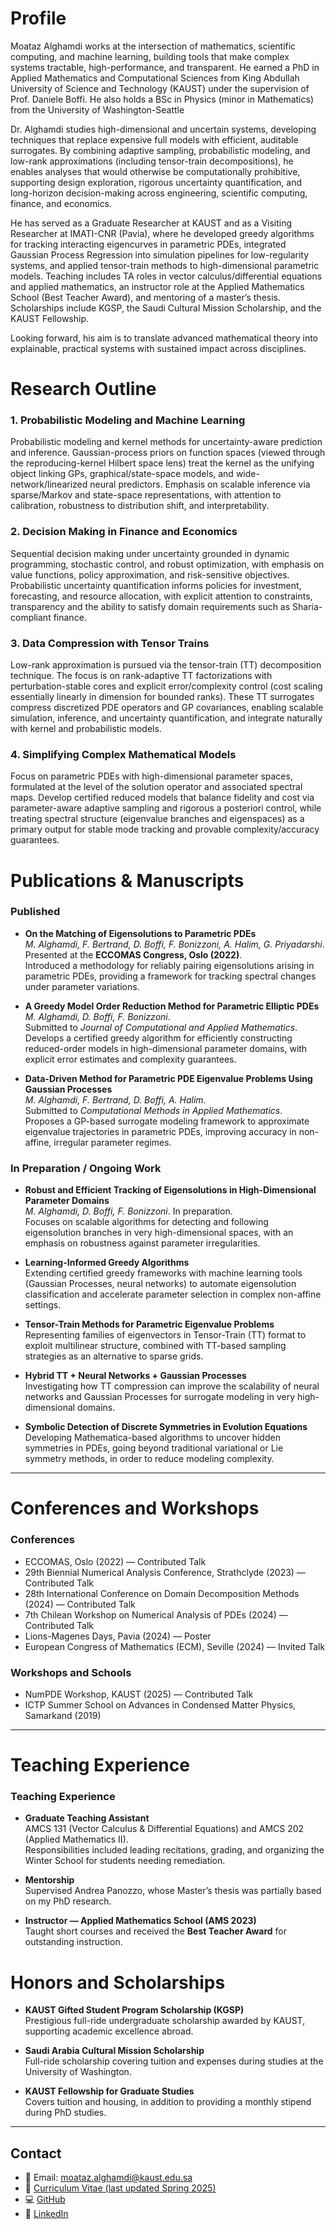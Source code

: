 # Profile


Moataz Alghamdi works at the intersection of mathematics, scientific computing, and machine learning, building tools that make complex systems tractable, high-performance, and transparent. He earned a PhD in Applied Mathematics and Computational Sciences from King Abdullah University of Science and Technology (KAUST) under the supervision of Prof. Daniele Boffi. He also holds a BSc in Physics (minor in Mathematics) from the University of Washington-Seattle

Dr. Alghamdi studies high-dimensional and uncertain systems, developing techniques that replace expensive full models with efficient, auditable surrogates. By combining adaptive sampling, probabilistic modeling, and low-rank approximations (including tensor-train decompositions), he enables analyses that would otherwise be computationally prohibitive, supporting design exploration, rigorous uncertainty quantification, and long-horizon decision-making across engineering, scientific computing, finance, and economics.

He has served as a Graduate Researcher at KAUST and as a Visiting Researcher at IMATI-CNR (Pavia), where he developed greedy algorithms for tracking interacting eigencurves in parametric PDEs, integrated Gaussian Process Regression into simulation pipelines for low-regularity systems, and applied tensor-train methods to high-dimensional parametric models. Teaching includes TA roles in vector calculus/differential equations and applied mathematics, an instructor role at the Applied Mathematics School (Best Teacher Award), and mentoring of a master’s thesis. Scholarships include KGSP, the Saudi Cultural Mission Scholarship, and the KAUST Fellowship.  

Looking forward, his aim is to translate advanced mathematical theory into explainable, practical systems with sustained impact across disciplines.


# Research Outline  


### 1. Probabilistic Modeling and Machine Learning
Probabilistic modeling and kernel methods for uncertainty-aware prediction and inference. Gaussian-process priors on function spaces (viewed through the reproducing-kernel Hilbert space lens) treat the kernel as the unifying object linking GPs, graphical/state-space models, and wide-network/linearized neural predictors. Emphasis on scalable inference via sparse/Markov and state-space representations, with attention to calibration, robustness to distribution shift, and interpretability.

### 2. Decision Making in Finance and Economics
Sequential decision making under uncertainty grounded in dynamic programming, stochastic control, and robust optimization, with emphasis on value functions, policy approximation, and risk-sensitive objectives. Probabilistic uncertainty quantification informs policies for investment, forecasting, and resource allocation, with explicit attention to constraints, transparency and the ability to satisfy domain requirements such as Sharia-compliant finance.

### 3. Data Compression with Tensor Trains

Low-rank approximation is pursued via the tensor-train (TT) decomposition technique. The focus is on rank-adaptive TT factorizations with perturbation-stable cores and explicit error/complexity control (cost scaling essentially linearly in dimension for bounded ranks). These TT surrogates compress discretized PDE operators and GP covariances, enabling scalable simulation, inference, and uncertainty quantification, and integrate naturally with kernel and probabilistic models.

### 4. Simplifying Complex Mathematical Models
Focus on parametric PDEs with high-dimensional parameter spaces, formulated at the level of the solution operator and associated spectral maps. Develop certified reduced models that balance fidelity and cost via parameter-aware adaptive sampling and rigorous a posteriori control, while treating spectral structure (eigenvalue branches and eigenspaces) as a primary output for stable mode tracking and provable complexity/accuracy guarantees.

# Publications & Manuscripts

### Published
- **On the Matching of Eigensolutions to Parametric PDEs**  
  *M. Alghamdi, F. Bertrand, D. Boffi, F. Bonizzoni, A. Halim, G. Priyadarshi*.  
  Presented at the **ECCOMAS Congress, Oslo (2022)**.  
  Introduced a methodology for reliably pairing eigensolutions arising in parametric PDEs, providing a framework for tracking spectral changes under parameter variations.
  
- **A Greedy Model Order Reduction Method for Parametric Elliptic PDEs**  
  *M. Alghamdi, D. Boffi, F. Bonizzoni*.  
  Submitted to *Journal of Computational and Applied Mathematics*.  
  Develops a certified greedy algorithm for efficiently constructing reduced-order models in high-dimensional parameter domains, with explicit error estimates and complexity guarantees.  

- **Data-Driven Method for Parametric PDE Eigenvalue Problems Using Gaussian Processes**  
  *M. Alghamdi, F. Bertrand, D. Boffi, A. Halim*.  
  Submitted to *Computational Methods in Applied Mathematics*.  
  Proposes a GP-based surrogate modeling framework to approximate eigenvalue trajectories in parametric PDEs, improving accuracy in non-affine, irregular parameter regimes.  

### In Preparation / Ongoing Work
- **Robust and Efficient Tracking of Eigensolutions in High-Dimensional Parameter Domains**  
  *M. Alghamdi, D. Boffi, F. Bonizzoni*. In preparation.  
  Focuses on scalable algorithms for detecting and following eigensolution branches in very high-dimensional spaces, with an emphasis on robustness against parameter irregularities.  

- **Learning-Informed Greedy Algorithms**  
  Extending certified greedy frameworks with machine learning tools (Gaussian Processes, neural networks) to automate eigensolution classification and accelerate parameter selection in complex non-affine settings.

- **Tensor-Train Methods for Parametric Eigenvalue Problems**  
  Representing families of eigenvectors in Tensor-Train (TT) format to exploit multilinear structure, combined with TT-based sampling strategies as an alternative to sparse grids. 

- **Hybrid TT + Neural Networks + Gaussian Processes**  
  Investigating how TT compression can improve the scalability of neural networks and Gaussian Processes for surrogate modeling in very high-dimensional domains. 

- **Symbolic Detection of Discrete Symmetries in Evolution Equations**  
  Developing Mathematica-based algorithms to uncover hidden symmetries in PDEs, going beyond traditional variational or Lie symmetry methods, in order to reduce modeling complexity.


---

# Conferences and Workshops

### Conferences
- ECCOMAS, Oslo (2022) — Contributed Talk  
- 29th Biennial Numerical Analysis Conference, Strathclyde (2023) — Contributed Talk  
- 28th International Conference on Domain Decomposition Methods (2024) — Contributed Talk  
- 7th Chilean Workshop on Numerical Analysis of PDEs (2024) — Contributed Talk  
- Lions-Magenes Days, Pavia (2024) — Poster  
- European Congress of Mathematics (ECM), Seville (2024) — Invited Talk

### Workshops and Schools
- NumPDE Workshop, KAUST (2025) — Contributed Talk  
- ICTP Summer School on Advances in Condensed Matter Physics, Samarkand (2019)
 

---
# Teaching Experience

### Teaching Experience
- **Graduate Teaching Assistant**  
  AMCS 131 (Vector Calculus & Differential Equations) and AMCS 202 (Applied Mathematics II).  
  Responsibilities included leading recitations, grading, and organizing the Winter School for students needing remediation.  

- **Mentorship**  
  Supervised Andrea Panozzo, whose Master’s thesis was partially based on my PhD research.  

- **Instructor — Applied Mathematics School (AMS 2023)**  
  Taught short courses and received the **Best Teacher Award** for outstanding instruction.  

# Honors and Scholarships
- **KAUST Gifted Student Program Scholarship (KGSP)**  
  Prestigious full-ride undergraduate scholarship awarded by KAUST, supporting academic excellence abroad.  

- **Saudi Arabia Cultural Mission Scholarship**  
  Full-ride scholarship covering tuition and expenses during studies at the University of Washington.  

- **KAUST Fellowship for Graduate Studies**  
  Covers tuition and housing, in addition to providing a monthly stipend during PhD studies.


---

## Contact  

- 📧 Email: [moataz.alghamdi@kaust.edu.sa](mailto:moataz.alghamdi@kaust.edu.sa)  
- 📄 [Curriculum Vitae (last updated Spring 2025)](link)  
- 💻 [GitHub](https://github.com/Moatazg/)  
- 🔗 [LinkedIn](https://www.linkedin.com/in/moataz-alghamdi-8761001aa/)  


